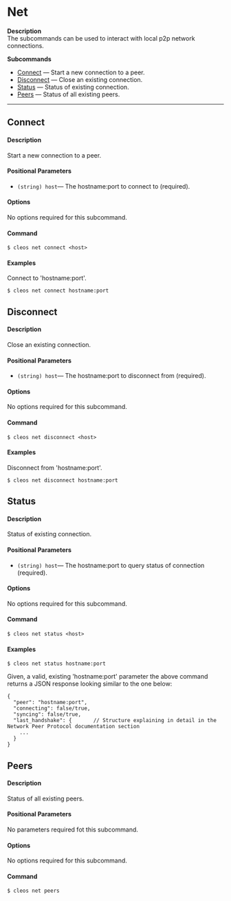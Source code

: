 # Net

**Description**  
The subcommands can be used to interact with local p2p network connections.  

**Subcommands**
 * [Connect](#connect) — Start a new connection to a peer.
 * [Disconnect](#disconnect) — Close an existing connection.
 * [Status](#status) — Status of existing connection.
 * [Peers](#peers) — Status of all existing peers.

*****
## Connect

#### Description
Start a new connection to a peer.

#### Positional Parameters
 * `(string) host`— The hostname:port to connect to (required).

#### Options
No options required for this subcommand.

#### Command
```
$ cleos net connect <host>
```

#### Examples
Connect to 'hostname:port'.
```
$ cleos net connect hostname:port
```

## Disconnect

#### Description
Close an existing connection.

#### Positional Parameters
 * `(string) host`— The hostname:port to disconnect from (required).

#### Options
No options required for this subcommand.

#### Command
```
$ cleos net disconnect <host>
```

#### Examples
Disconnect from 'hostname:port'.
```
$ cleos net disconnect hostname:port
```

## Status

#### Description
Status of existing connection.

#### Positional Parameters
 * `(string) host`— The hostname:port to query status of connection (required).

#### Options
No options required for this subcommand.

#### Command
```
$ cleos net status <host> 
```

#### Examples
```
$ cleos net status hostname:port
```

Given, a valid, existing 'hostname:port' parameter the above command returns a JSON response looking similar to the one below:
```
{
  "peer": "hostname:port",
  "connecting": false/true,
  "syncing": false/true,
  "last_handshake": {       // Structure explaining in detail in the Network Peer Protocol documentation section
    ...
  }
}
```

## Peers

#### Description
Status of all existing peers.

#### Positional Parameters
No parameters required fot this subcommand.

#### Options
No options required for this subcommand.

#### Command
```
$ cleos net peers
```